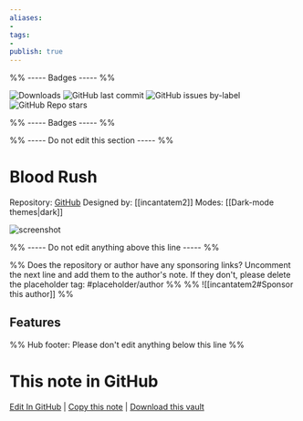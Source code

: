 ```yaml
---
aliases:
- 
tags: 
- 
publish: true
---
```


%% ----- Badges ----- %%

![Downloads](https://img.shields.io/badge/downloads-286-573E7A?style=for-the-badge&logo=)
![GitHub last commit](https://img.shields.io/github/last-commit/incantatem2/Obsidian-blood-rush?color=573E7A&label=last%20update&logo=github&style=for-the-badge)
![GitHub issues by-label](https://img.shields.io/github/issues/incantatem2/Obsidian-blood-rush/help%20wanted?color=573E7A&logo=github&style=for-the-badge) 
![GitHub Repo stars](https://img.shields.io/github/stars/incantatem2/Obsidian-blood-rush?color=573E7A&logo=github&style=for-the-badge)

%% ----- Badges ----- %%

%% ----- Do not edit this section ----- %%

# Blood Rush

Repository: [GitHub](https://github.com/incantatem2/Obsidian-blood-rush)
Designed by: [[incantatem2]]
Modes: [[Dark-mode themes|dark]]



![screenshot](https://github.com/incantatem2/Obsidian-blood-rush/raw/HEAD/images/bloodrush-thumbnail.jpg)

%% ----- Do not edit anything above this line ----- %% 

%% Does the repository or author have any sponsoring links? Uncomment the next line and add them to the author's note. If they don't, please delete the placeholder tag: #placeholder/author %%
%% ![[incantatem2#Sponsor this author]] %%


## Features



%% Hub footer: Please don't edit anything below this line %%

# This note in GitHub

<span class="git-footer">[Edit In GitHub](https://github.dev/obsidian-community/obsidian-hub/blob/main/02%20-%20Community%20Expansions/02.05%20All%20Community%20Expansions/Themes/Blood%20Rush.md "git-hub-edit-note") | [Copy this note](https://raw.githubusercontent.com/obsidian-community/obsidian-hub/main/02%20-%20Community%20Expansions/02.05%20All%20Community%20Expansions/Themes/Blood%20Rush.md "git-hub-copy-note") | [Download this vault](https://github.com/obsidian-community/obsidian-hub/archive/refs/heads/main.zip "git-hub-download-vault") </span>
